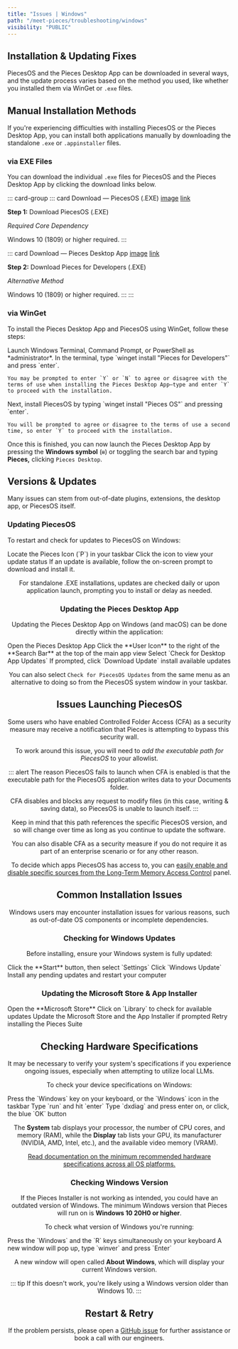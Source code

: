 ```yaml
---
title: "Issues | Windows"
path: "/meet-pieces/troubleshooting/windows"
visibility: "PUBLIC"
---
```


<ExpandableImage src="https://storage.googleapis.com/hashnode_product_documentation_assets/meet_pieces_assets/meet_pieces/troubleshooting/windows/troubleshooting_windows.png" alt="Windows troubleshooting illustration" caption="Windows troubleshooting for Pieces" align="left" fullwidth="true" />

## Installation & Updating Fixes

PiecesOS and the Pieces Desktop App can be downloaded in several ways, and the update process varies based on the method you used, like whether you installed them via WinGet or `.exe` files.

<on-device-storage />

## Manual Installation Methods

If you're experiencing difficulties with installing PiecesOS or the Pieces Desktop App, you can install both applications manually by downloading the standalone `.exe` or `.appinstaller` files.

### via EXE Files

You can download the individual `.exe` files for PiecesOS and the Pieces Desktop App by clicking the download links below.

::: card-group
::: card Download — PiecesOS (.EXE)
[image](https://cdn.hashnode.com/res/hashnode/image/upload/v1744992859004/fa1743fa-66e4-4700-92da-0de69e676abe.webp)
[link](https://builds.pieces.app/stages/production/os_server/windows-exe/download?download=true&product=DOCUMENTATION_WEBSITE)

**Step 1:** Download PiecesOS (.EXE)

*Required Core Dependency*

Windows 10 (1809) or higher required.
:::

::: card Download — Pieces Desktop App
[image](https://cdn.hashnode.com/res/hashnode/image/upload/v1744992861808/c9c77376-c282-4797-88dd-78b8a46e3aef.webp)
[link](https://builds.pieces.app/stages/production/pieces_for_x/windows-exe/download?download=true&product=DOCUMENTATION_WEBSITE)

**Step 2:** Download Pieces for Developers (.EXE)

*Alternative Method*

Windows 10 (1809) or higher required.
:::
:::

### via WinGet

To install the Pieces Desktop App and PiecesOS using WinGet, follow these steps:

<Steps>
  <Step title="Open a Terminal">
    Launch Windows Terminal, Command Prompt, or PowerShell as *administrator*.
  </Step>
  <Step title="Install Pieces Desktop App">
    In the terminal, type `winget install "Pieces for Developers"` and press `enter`.
    
    You may be prompted to enter `Y` or `N` to agree or disagree with the terms of use when installing the Pieces Desktop App—type and enter `Y` to proceed with the installation.
  </Step>
  <Step title="Install PiecesOS">
    Next, install PiecesOS by typing `winget install "Pieces OS"` and pressing `enter`.
    
    You will be prompted to agree or disagree to the terms of use a second time, so enter `Y` to proceed with the installation.
  </Step>
</Steps>

Once this is finished, you can now launch the Pieces Desktop App by pressing the **Windows symbol** (`⊞`) or toggling the search bar and typing **Pieces,** clicking `Pieces Desktop`.

## Versions & Updates

Many issues can stem from out-of-date plugins, extensions, the desktop app, or PiecesOS itself.

### Updating PiecesOS

To restart and check for updates to PiecesOS on Windows:

<Steps>
  <Step title="Locate Pieces Icon">
    Locate the Pieces Icon (`P`) in your taskbar
  </Step>
  <Step title="Check update status">
    Click the icon to view your update status
  </Step>
  <Step title="Install updates">
    If an update is available, follow the on-screen prompt to download and install it.
  </Step>
</Steps>

<ExpandableImage src="https://storage.googleapis.com/hashnode_product_documentation_assets/meet_pieces_assets/meet_pieces/troubleshooting/windows/windows_checking_pieces_os_for_updates.gif" alt="Windows taskbar showing PiecesOS update check" caption="Checking PiecesOS for updates on Windows" align="center" fullwidth="true" />

For standalone .EXE installations, updates are checked daily or upon application launch, prompting you to install or delay as needed.

### Updating the Pieces Desktop App

Updating the Pieces Desktop App on Windows (and macOS) can be done directly within the application:

<Steps>
  <Step title="Open Pieces Desktop App">
    Open the Pieces Desktop App
  </Step>
  <Step title="Click User Icon">
    Click the **User Icon** to the right of the **Search Bar** at the top of the main app view
  </Step>
  <Step title="Check for Updates">
    Select `Check for Desktop App Updates`
  </Step>
  <Step title="Download Update">
    If prompted, click `Download Update` install available updates
  </Step>
</Steps>

<ExpandableImage src="https://storage.googleapis.com/hashnode_product_documentation_assets/meet_pieces_assets/meet_pieces/troubleshooting/windows/windows_check_pfd_for_updates.gif" alt="Pieces Desktop App showing update check process" caption="Checking Pieces Desktop App for updates" align="center" fullwidth="true" />

You can also select `Check for PiecesOS Updates` from the same menu as an alternative to doing so from the PiecesOS system window in your taskbar.

## Issues Launching PiecesOS

Some users who have enabled Controlled Folder Access (CFA) as a security measure may receive a notification that Pieces is attempting to bypass this security wall.

To work around this issue, you will need to *add the executable path for PiecesOS* to your allowlist.

::: alert
The reason PiecesOS fails to launch when CFA is enabled is that the executable path for the PiecesOS application writes data to your Documents folder.

CFA disables and blocks any request to modify files (in this case, writing & saving data), so PiecesOS is unable to launch itself.
:::

Keep in mind that this path references the specific PiecesOS version, and so will change over time as long as you continue to update the software.

You can also disable CFA as a security measure if you do not require it as part of an enterprise scenario or for any other reason.

To decide which apps PiecesOS has access to, you can [easily enable and disable specific sources from the Long-Term Memory Access Control](/docs/core-dependencies/pieces-os/quick-menu#long-term-memory-access-control) panel.

## Common Installation Issues

Windows users may encounter installation issues for various reasons, such as out-of-date OS components or incomplete dependencies.

### Checking for Windows Updates

Before installing, ensure your Windows system is fully updated:

<Steps>
  <Step title="Open Settings">
    Click the **Start** button, then select `Settings`
  </Step>
  <Step title="Navigate to Windows Update">
    Click `Windows Update`
  </Step>
  <Step title="Install updates">
    Install any pending updates and restart your computer
  </Step>
</Steps>

### Updating the Microsoft Store & App Installer

<Steps>
  <Step title="Open Microsoft Store">
    Open the **Microsoft Store**
  </Step>
  <Step title="Check Library">
    Click on `Library` to check for available updates
  </Step>
  <Step title="Update components">
    Update the Microsoft Store and the App Installer if prompted
  </Step>
  <Step title="Retry installation">
    Retry installing the Pieces Suite
  </Step>
</Steps>

## Checking Hardware Specifications

It may be necessary to verify your system's specifications if you experience ongoing issues, especially when attempting to utilize local LLMs.

To check your device specifications on Windows:

<Steps>
  <Step title="Open Run dialog">
    Press the `Windows` key on your keyboard, or the `Windows` icon in the taskbar
    Type `run` and hit `enter`
  </Step>
  <Step title="Launch dxdiag">
    Type `dxdiag` and press enter on, or click, the blue `OK` button
  </Step>
</Steps>

The **System** tab displays your processor, the number of CPU cores, and memory (RAM), while the **Display** tab lists your GPU, its manufacturer (NVIDIA, AMD, Intel, etc.), and the available video memory (VRAM).

<ExpandableImage src="https://storage.googleapis.com/hashnode_product_documentation_assets/meet_pieces_assets/meet_pieces/troubleshooting/windows/windows_checking_hardware_specs.gif" alt="Windows dxdiag tool showing hardware specifications" caption="Checking hardware specifications with dxdiag" align="center" fullwidth="true" />

[Read documentation on the minimum recommended hardware specifications across all OS platforms.](/docs/meet-pieces/troubleshooting/cross-platform#hardware-recommendations)

### Checking Windows Version

If the Pieces Installer is not working as intended, you could have an outdated version of Windows. The minimum Windows version that Pieces will run on is **Windows 10 20H0 or higher**.

To check what version of Windows you're running:

<Steps>
  <Step title="Open Run dialog">
    Press the `Windows` and the `R` keys simultaneously on your keyboard
  </Step>
  <Step title="Check version">
    A new window will pop up, type `winver` and press `Enter`
  </Step>
</Steps>

A new window will open called **About Windows**, which will display your current Windows version.

<ExpandableImage src="https://storage.googleapis.com/hashnode_product_documentation_assets/meet_pieces_assets/meet_pieces/troubleshooting/windows/checking_windows_ver.gif" alt="Windows version dialog showing OS information" caption="Checking Windows version with winver" align="center" fullwidth="true" />

::: tip
If this doesn't work, you're likely using a Windows version older than Windows 10.
:::

## Restart & Retry

If the problem persists, please open a <a target="_blank" href="https://github.com/pieces-app/support/issues">GitHub issue</a> for further assistance or book a call with our engineers.